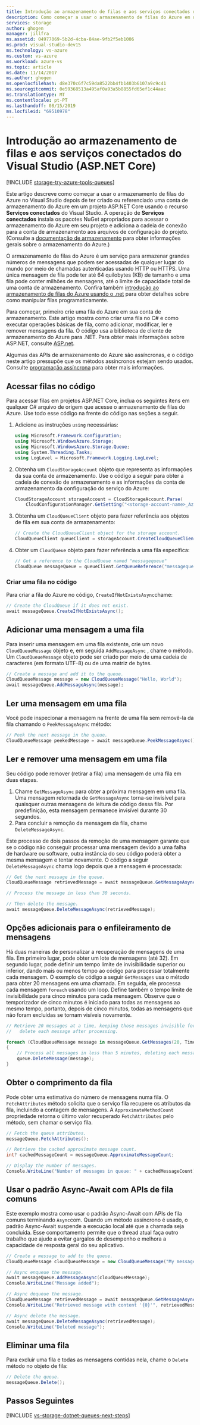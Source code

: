 ```yaml
---
title: Introdução ao armazenamento de filas e aos serviços conectados do Visual Studio (ASP.NET Core) | Microsoft Docs
description: Como começar a usar o armazenamento de filas do Azure em um projeto ASP.NET Core no Visual Studio
services: storage
author: ghogen
manager: jillfra
ms.assetid: 04977069-5b2d-4cba-84ae-9fb2f5eb1006
ms.prod: visual-studio-dev15
ms.technology: vs-azure
ms.custom: vs-azure
ms.workload: azure-vs
ms.topic: article
ms.date: 11/14/2017
ms.author: ghogen
ms.openlocfilehash: d8e370c6f7c59da8522bb4fb1403b6107a9c9c41
ms.sourcegitcommit: 0e59368513a495af0a93a5b8855fd65ef1c44aac
ms.translationtype: MT
ms.contentlocale: pt-PT
ms.lasthandoff: 08/15/2019
ms.locfileid: "69510978"
---
```

# <a name="get-started-with-queue-storage-and-visual-studio-connected-services-aspnet-core"></a>Introdução ao armazenamento de filas e aos serviços conectados do Visual Studio (ASP.NET Core)

[!INCLUDE [storage-try-azure-tools-queues](../../includes/storage-try-azure-tools-queues.md)]

Este artigo descreve como começar a usar o armazenamento de filas do Azure no Visual Studio depois de ter criado ou referenciado uma conta de armazenamento do Azure em um projeto ASP.NET Core usando o recurso **Serviços conectados** do Visual Studio. A operação de **Serviços conectados** instala os pacotes NuGet apropriados para acessar o armazenamento do Azure em seu projeto e adiciona a cadeia de conexão para a conta de armazenamento aos arquivos de configuração do projeto. (Consulte a [documentação de armazenamento](https://azure.microsoft.com/documentation/services/storage/) para obter informações gerais sobre o armazenamento do Azure.)

O armazenamento de filas do Azure é um serviço para armazenar grandes números de mensagens que podem ser acessadas de qualquer lugar do mundo por meio de chamadas autenticadas usando HTTP ou HTTPS. Uma única mensagem de fila pode ter até 64 quilobytes (KB) de tamanho e uma fila pode conter milhões de mensagens, até o limite de capacidade total de uma conta de armazenamento. Confira também [introdução ao armazenamento de filas do Azure usando o .net](../storage/queues/storage-dotnet-how-to-use-queues.md) para obter detalhes sobre como manipular filas programaticamente.

Para começar, primeiro crie uma fila do Azure em sua conta de armazenamento. Este artigo mostra como criar uma fila no C# e como executar operações básicas de fila, como adicionar, modificar, ler e remover mensagens da fila.  O código usa a biblioteca de cliente de armazenamento do Azure para .NET. Para obter mais informações sobre ASP.NET, consulte [ASP.net](https://www.asp.net).

Algumas das APIs de armazenamento do Azure são assíncronas, e o código neste artigo pressupõe que os métodos assíncronos estejam sendo usados. Consulte [programação assíncrona](https://docs.microsoft.com/dotnet/csharp/async) para obter mais informações.

## <a name="access-queues-in-code"></a>Acessar filas no código

Para acessar filas em projetos ASP.NET Core, inclua os seguintes itens em qualquer C# arquivo de origem que acesse o armazenamento de filas do Azure. Use todo esse código na frente do código nas seções a seguir.

1. Adicione as instruções `using` necessárias:
    ```cs
    using Microsoft.Framework.Configuration;
    using Microsoft.WindowsAzure.Storage;
    using Microsoft.WindowsAzure.Storage.Queue;
    using System.Threading.Tasks;
    using LogLevel = Microsoft.Framework.Logging.LogLevel;
    ```

1. Obtenha um `CloudStorageAccount` objeto que representa as informações da sua conta de armazenamento. Use o código a seguir para obter a cadeia de conexão de armazenamento e as informações da conta de armazenamento da configuração do serviço do Azure:

    ```cs
    CloudStorageAccount storageAccount = CloudStorageAccount.Parse(
        CloudConfigurationManager.GetSetting("<storage-account-name>_AzureStorageConnectionString"));
    ```

1. Obtenha um `CloudQueueClient` objeto para fazer referência aos objetos de fila em sua conta de armazenamento:

    ```cs
    // Create the CloudQueueClient object for the storage account.
    CloudQueueClient queueClient = storageAccount.CreateCloudQueueClient();
    ```
1. Obter um `CloudQueue` objeto para fazer referência a uma fila específica:

    ```cs
    // Get a reference to the CloudQueue named "messagequeue"
    CloudQueue messageQueue = queueClient.GetQueueReference("messagequeue");
    ```

### <a name="create-a-queue-in-code"></a>Criar uma fila no código

Para criar a fila do Azure no código, `CreateIfNotExistsAsync`chame:

```cs
// Create the CloudQueue if it does not exist.
await messageQueue.CreateIfNotExistsAsync();
```

## <a name="add-a-message-to-a-queue"></a>Adicionar uma mensagem a uma fila

Para inserir uma mensagem em uma fila existente, crie um novo `CloudQueueMessage` objeto e, em seguida `AddMessageAsync` , chame o método. Um `CloudQueueMessage` objeto pode ser criado por meio de uma cadeia de caracteres (em formato UTF-8) ou de uma matriz de bytes.

```cs
// Create a message and add it to the queue.
CloudQueueMessage message = new CloudQueueMessage("Hello, World");
await messageQueue.AddMessageAsync(message);
```

## <a name="read-a-message-in-a-queue"></a>Ler uma mensagem em uma fila

Você pode inspecionar a mensagem na frente de uma fila sem removê-la da fila chamando o `PeekMessageAsync` método:

```cs
// Peek the next message in the queue.
CloudQueueMessage peekedMessage = await messageQueue.PeekMessageAsync();
```

## <a name="read-and-remove-a-message-in-a-queue"></a>Ler e remover uma mensagem em uma fila

Seu código pode remover (retirar a fila) uma mensagem de uma fila em duas etapas.

1. Chame `GetMessageAsync` para obter a próxima mensagem em uma fila. Uma mensagem retornada de `GetMessageAsync` torna-se invisível para quaisquer outras mensagens de leitura de código dessa fila. Por predefinição, esta mensagem permanece invisível durante 30 segundos.
1. Para concluir a remoção da mensagem da fila, chame `DeleteMessageAsync`.

Este processo de dois passos da remoção de uma mensagem garante que se o código não conseguir processar uma mensagem devido a uma falha de hardware ou software, outra instância do seu código poderá obter a mesma mensagem e tentar novamente. O código a seguir `DeleteMessageAsync` chama logo depois que a mensagem é processada:

```cs
// Get the next message in the queue.
CloudQueueMessage retrievedMessage = await messageQueue.GetMessageAsync();

// Process the message in less than 30 seconds.

// Then delete the message.
await messageQueue.DeleteMessageAsync(retrievedMessage);
```

## <a name="additional-options-for-dequeuing-messages"></a>Opções adicionais para o enfileiramento de mensagens

Há duas maneiras de personalizar a recuperação de mensagens de uma fila. Em primeiro lugar, pode obter um lote de mensagens (até 32). Em segundo lugar, pode definir um tempo limite de invisibilidade superior ou inferior, dando mais ou menos tempo ao código para processar totalmente cada mensagem. O exemplo de código a seguir `GetMessages` usa o método para obter 20 mensagens em uma chamada. Em seguida, ele processa cada mensagem `foreach` usando um loop. Define também o tempo limite de invisibilidade para cinco minutos para cada mensagem. Observe que o temporizador de cinco minutos é iniciado para todas as mensagens ao mesmo tempo, portanto, depois de cinco minutos, todas as mensagens que não foram excluídas se tornam visíveis novamente.

```cs
// Retrieve 20 messages at a time, keeping those messages invisible for 5 minutes, 
//   delete each message after processing.

foreach (CloudQueueMessage message in messageQueue.GetMessages(20, TimeSpan.FromMinutes(5)))
{
    // Process all messages in less than 5 minutes, deleting each message after processing.
    queue.DeleteMessage(message);
}
```

## <a name="get-the-queue-length"></a>Obter o comprimento da fila

Pode obter uma estimativa do número de mensagens numa fila. O `FetchAttributes` método solicita que o serviço fila recupere os atributos da fila, incluindo a contagem de mensagens. A `ApproximateMethodCount` propriedade retorna o último valor recuperado `FetchAttributes` pelo método, sem chamar o serviço fila.

```cs
// Fetch the queue attributes.
messageQueue.FetchAttributes();

// Retrieve the cached approximate message count.
int? cachedMessageCount = messageQueue.ApproximateMessageCount;

// Display the number of messages.
Console.WriteLine("Number of messages in queue: " + cachedMessageCount);
```

## <a name="use-the-async-await-pattern-with-common-queue-apis"></a>Usar o padrão Async-Await com APIs de fila comuns

Este exemplo mostra como usar o padrão Async-Await com APIs de fila comuns terminando `Async`com. Quando um método assíncrono é usado, o padrão Async-Await suspende a execução local até que a chamada seja concluída. Esse comportamento permite que o thread atual faça outro trabalho que ajude a evitar gargalos de desempenho e melhora a capacidade de resposta geral do seu aplicativo.

```cs
// Create a message to add to the queue.
CloudQueueMessage cloudQueueMessage = new CloudQueueMessage("My message");

// Async enqueue the message.
await messageQueue.AddMessageAsync(cloudQueueMessage);
Console.WriteLine("Message added");

// Async dequeue the message.
CloudQueueMessage retrievedMessage = await messageQueue.GetMessageAsync();
Console.WriteLine("Retrieved message with content '{0}'", retrievedMessage.AsString);

// Async delete the message.
await messageQueue.DeleteMessageAsync(retrievedMessage);
Console.WriteLine("Deleted message");
```

## <a name="delete-a-queue"></a>Eliminar uma fila

Para excluir uma fila e todas as mensagens contidas nela, chame o `Delete` método no objeto de fila:

```cs
// Delete the queue.
messageQueue.Delete();
```

## <a name="next-steps"></a>Passos Seguintes

[!INCLUDE [vs-storage-dotnet-queues-next-steps](../../includes/vs-storage-dotnet-queues-next-steps.md)]
